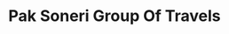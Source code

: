 ---
title: "Pak Soneri Group Of Travels"
url: /karachi/pak-soneri-group-of-travels/
shop: travel agency
---